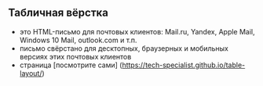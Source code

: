 ## Табличная вёрстка
- это HTML-письмо для почтовых клиентов: Mail.ru, Yandex, Apple Mail, Windows 10 Mail, outlook.com и т.п.
- письмо свёрстано для десктопных, браузерных и мобильных версиях этих почтовых клиентов
- страница [посмотрите сами] (https://tech-specialist.github.io/table-layout/)
